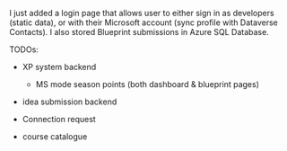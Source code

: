 I just added a login page that allows user to either sign in as developers (static data), or with their Microsoft account (sync profile with Dataverse Contacts). I also stored Blueprint submissions in Azure SQL Database.

TODOs:
- XP system backend
  - MS mode season points (both dashboard & blueprint pages)

- idea submission backend
- Connection request
- course catalogue